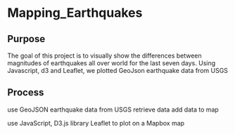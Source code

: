 # Mapping_Earthquakes

## Purpose
The goal of this project is to visually show the differences between magnitudes of earthquakes all over world for the last seven days.  Using Javascript, d3 and Leaflet, we plotted GeoJson earthquake data from USGS 

## Process
use GeoJSON earthquake data from USGS
retrieve data
add data to map

use JavaScript, D3.js library
Leaflet to plot on a Mapbox map 
